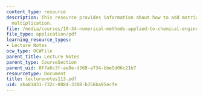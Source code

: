 ```yaml
---
content_type: resource
description: This resource provides information about how to add matrix and matrix/vector
  multiplication.
file: /media/courses/10-34-numerical-methods-applied-to-chemical-engineering-fall-2005/aba81431732c08843308b356ba95ecfe_lecturenotes113.pdf
file_type: application/pdf
learning_resource_types:
- Lecture Notes
ocw_type: OCWFile
parent_title: Lecture Notes
parent_type: CourseSection
parent_uid: 8f7a6c3f-ae8e-d368-a734-bbe5d06c21b7
resourcetype: Document
title: lecturenotes113.pdf
uid: aba81431-732c-0884-3308-b356ba95ecfe
---
```

